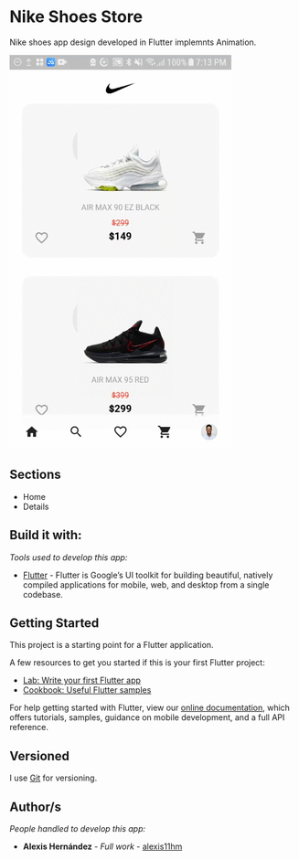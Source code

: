 # Nike Shoes Store

Nike shoes app design developed in Flutter implemnts Animation.

![nikeshoes](/images/nikeshoes.gif)

## Sections

* Home
* Details

## Build it with:

_Tools used to develop this app:_

* [Flutter](https://flutter.dev/) - Flutter is Google’s UI toolkit for building beautiful, natively compiled applications for mobile, web, and desktop from a single codebase.


## Getting Started

This project is a starting point for a Flutter application.

A few resources to get you started if this is your first Flutter project:

- [Lab: Write your first Flutter app](https://flutter.dev/docs/get-started/codelab)
- [Cookbook: Useful Flutter samples](https://flutter.dev/docs/cookbook)

For help getting started with Flutter, view our
[online documentation](https://flutter.dev/docs), which offers tutorials,
samples, guidance on mobile development, and a full API reference.
## Versioned

I use [Git](https://git-scm.com/) for versioning.

## Author/s

_People handled to develop this app:_

* **Alexis Hernández** - *Full work* - [alexis11hm](https://github.com/alexis11hm)

